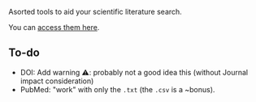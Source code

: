 Asorted tools to aid your scientific literature search.

You can [access them here](https://gorbiz.github.io/literature-search/).

## To-do
- DOI: Add warning ⚠️: probably not a good idea this (without Journal impact consideration)
- PubMed: "work" with only the `.txt` (the `.csv` is a ~bonus).